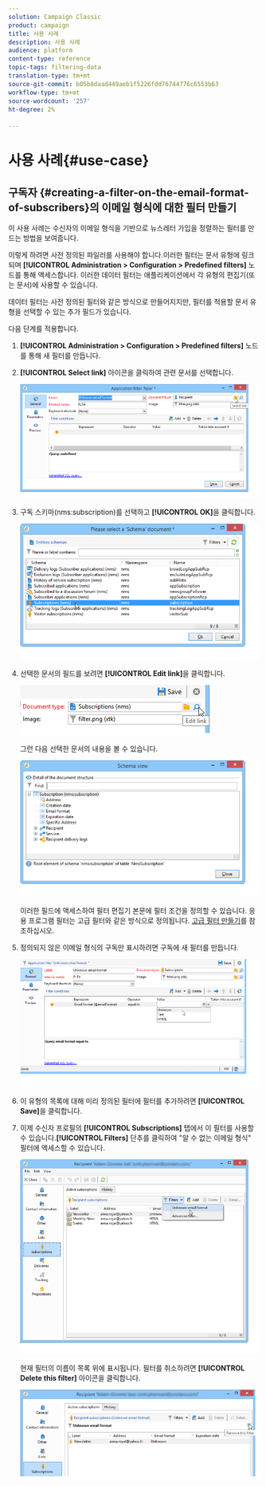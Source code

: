 ```yaml
---
solution: Campaign Classic
product: campaign
title: 사용 사례
description: 사용 사례
audience: platform
content-type: reference
topic-tags: filtering-data
translation-type: tm+mt
source-git-commit: b05b8daad449aeb1f5226fdd76744776c6553b63
workflow-type: tm+mt
source-wordcount: '257'
ht-degree: 2%

---
```



# 사용 사례{#use-case}

## 구독자 {#creating-a-filter-on-the-email-format-of-subscribers}의 이메일 형식에 대한 필터 만들기

이 사용 사례는 수신자의 이메일 형식을 기반으로 뉴스레터 가입을 정렬하는 필터를 만드는 방법을 보여줍니다.

이렇게 하려면 사전 정의된 파일러를 사용해야 합니다.이러한 필터는 문서 유형에 링크되며 **[!UICONTROL Administration > Configuration > Predefined filters]** 노드를 통해 액세스합니다. 이러한 데이터 필터는 애플리케이션에서 각 유형의 편집기(또는 문서)에 사용할 수 있습니다.

데이터 필터는 사전 정의된 필터와 같은 방식으로 만들어지지만, 필터를 적용할 문서 유형을 선택할 수 있는 추가 필드가 있습니다.

다음 단계를 적용합니다.

1. **[!UICONTROL Administration > Configuration > Predefined filters]** 노드를 통해 새 필터를 만듭니다.
1. **[!UICONTROL Select link]** 아이콘을 클릭하여 관련 문서를 선택합니다.

   ![](assets/s_ncs_user_filter_choose_schema.png)

1. 구독 스키마(nms:subscription)를 선택하고 **[!UICONTROL OK]**&#x200B;을 클릭합니다.

   ![](assets/s_ncs_user_filter_select_schema.png)

1. 선택한 문서의 필드를 보려면 **[!UICONTROL Edit link]**&#x200B;을 클릭합니다.

   ![](assets/s_ncs_user_filter_edit_schema.png)

   그런 다음 선택한 문서의 내용을 볼 수 있습니다.

   ![](assets/s_ncs_user_filter_view_schema.png)

   이러한 필드에 액세스하여 필터 편집기 본문에 필터 조건을 정의할 수 있습니다. 응용 프로그램 필터는 고급 필터와 같은 방식으로 정의됩니다. [고급 필터 만들기](../../platform/using/creating-filters.md#creating-an-advanced-filter)를 참조하십시오.

1. 정의되지 않은 이메일 형식의 구독만 표시하려면 구독에 새 필터를 만듭니다.

   ![](assets/s_ncs_user_filter_parameters.png)

1. 이 유형의 목록에 대해 미리 정의된 필터에 필터를 추가하려면 **[!UICONTROL Save]**&#x200B;을 클릭합니다.
1. 이제 수신자 프로필의 **[!UICONTROL Subscriptions]** 탭에서 이 필터를 사용할 수 있습니다.**[!UICONTROL Filters]** 단추를 클릭하여 &quot;알 수 없는 이메일 형식&quot; 필터에 액세스할 수 있습니다.

   ![](assets/s_ncs_user_filter_on_events.png)

   현재 필터의 이름이 목록 위에 표시됩니다. 필터를 취소하려면 **[!UICONTROL Delete this filter]** 아이콘을 클릭합니다.

   ![](assets/s_ncs_user_filter_on_subscriptions.png)

